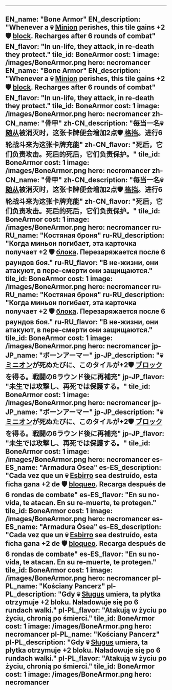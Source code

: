 ---

EN_name: "Bone Armor"
EN_description: "Whenever a 💀 <u>Minion</u> perishes, this tile gains +2 🛡️️ <u>block</u>. Recharges after 6 rounds of combat"
EN_flavor: "In un-life, they attack, in re-death they protect."
tile_id: BoneArmor
cost: 1
image: /images/BoneArmor.png
hero: necromancer
EN_name: "Bone Armor"
EN_description: "Whenever a 💀 <u>Minion</u> perishes, this tile gains +2 🛡️️ <u>block</u>. Recharges after 6 rounds of combat"
EN_flavor: "In un-life, they attack, in re-death they protect."
tile_id: BoneArmor
cost: 1
image: /images/BoneArmor.png
hero: necromancer
zh-CN_name: "骨甲"
zh-CN_description: "每当一名💀 <u>随从</u>被消灭时，这张卡牌便会增加2点🛡️️ <u>格挡</u>。进行6轮战斗来为这张卡牌充能"
zh-CN_flavor: "死后，它们负责攻击。死后的死后，它们负责保护。"
tile_id: BoneArmor
cost: 1
image: /images/BoneArmor.png
hero: necromancer
zh-CN_name: "骨甲"
zh-CN_description: "每当一名💀 <u>随从</u>被消灭时，这张卡牌便会增加2点🛡️️ <u>格挡</u>。进行6轮战斗来为这张卡牌充能"
zh-CN_flavor: "死后，它们负责攻击。死后的死后，它们负责保护。"
tile_id: BoneArmor
cost: 1
image: /images/BoneArmor.png
hero: necromancer
ru-RU_name: "Костяная броня"
ru-RU_description: "Когда миньон погибает, эта карточка получает +2 🛡️️ <u>блока</u>. Перезаряжается после 6 раундов боя."
ru-RU_flavor: "В не-жизни, они атакуют, в пере-смерти они защищаются."
tile_id: BoneArmor
cost: 1
image: /images/BoneArmor.png
hero: necromancer
ru-RU_name: "Костяная броня"
ru-RU_description: "Когда миньон погибает, эта карточка получает +2 🛡️️ <u>блока</u>. Перезаряжается после 6 раундов боя."
ru-RU_flavor: "В не-жизни, они атакуют, в пере-смерти они защищаются."
tile_id: BoneArmor
cost: 1
image: /images/BoneArmor.png
hero: necromancer
jp-JP_name: "ボーンアーマー"
jp-JP_description: "💀 <u>ミニオン</u>が死ぬたびに、このタイルが+2🛡️️ <u>ブロック</u>を得る。戦闘の6ラウンド後に再補充"
jp-JP_flavor: "未生では攻撃し、再死では保護する。"
tile_id: BoneArmor
cost: 1
image: /images/BoneArmor.png
hero: necromancer
jp-JP_name: "ボーンアーマー"
jp-JP_description: "💀 <u>ミニオン</u>が死ぬたびに、このタイルが+2🛡️️ <u>ブロック</u>を得る。戦闘の6ラウンド後に再補充"
jp-JP_flavor: "未生では攻撃し、再死では保護する。"
tile_id: BoneArmor
cost: 1
image: /images/BoneArmor.png
hero: necromancer
es-ES_name: "Armadura Ósea"
es-ES_description: "Cada vez que un 💀 <u>Esbirro</u> sea destruído, esta ficha gana +2 de 🛡️️ <u>bloqueo</u>. Recarga después de 6 rondas de combate"
es-ES_flavor: "En su no-vida, te atacan. En su re-muerte, te protegen."
tile_id: BoneArmor
cost: 1
image: /images/BoneArmor.png
hero: necromancer
es-ES_name: "Armadura Ósea"
es-ES_description: "Cada vez que un 💀 <u>Esbirro</u> sea destruído, esta ficha gana +2 de 🛡️️ <u>bloqueo</u>. Recarga después de 6 rondas de combate"
es-ES_flavor: "En su no-vida, te atacan. En su re-muerte, te protegen."
tile_id: BoneArmor
cost: 1
image: /images/BoneArmor.png
hero: necromancer
pl-PL_name: "Kościany Pancerz"
pl-PL_description: "Gdy 💀 <u>Sługus</u> umiera, ta płytka otrzymuje +2 bloku. Naładowuje się po 6 rundach walki."
pl-PL_flavor: "Atakują w życiu po życiu, chronią po śmierci."
tile_id: BoneArmor
cost: 1
image: /images/BoneArmor.png
hero: necromancer
pl-PL_name: "Kościany Pancerz"
pl-PL_description: "Gdy 💀 <u>Sługus</u> umiera, ta płytka otrzymuje +2 bloku. Naładowuje się po 6 rundach walki."
pl-PL_flavor: "Atakują w życiu po życiu, chronią po śmierci."
tile_id: BoneArmor
cost: 1
image: /images/BoneArmor.png
hero: necromancer
---